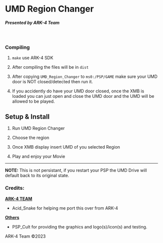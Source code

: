 # UMD Region Changer
##### Presented by ARK-4 Team

<br />

### Compiling

1. `make` use ARK-4 SDK

2. After compiling the files will be in `dist`

3. After copying `UMD_Region_Changer` to `ms0:/PSP/GAME` make sure your UMD door is NOT closed/detected then run it.

4. If you accidently do have your UMD door closed, once the XMB is loaded you can just open and close the UMD door and the UMD will be allowed to be played.


## Setup & Install
1. Run UMD Region Changer

2. Choose the region

3. Once XMB display insert UMD of you selected Region

4. Play and enjoy your Movie 
<hr/>

<p><b>NOTE:</b> This is not persistant, if you restart your PSP the UMD Drive will default back to its original state.</p>


### Credits:
<p><b><u>ARK-4 TEAM</u></b>
 
- Acid_Snake for helping me port this over from ARK-4

</p>

<p><b><u>Others</u></b>

 - PSP_Cult for providing the graphics and logo(s)/icon(s) and testing.

</p>


<span>ARK-4 Team &#169;2023</span>

